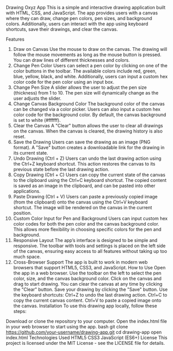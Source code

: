 Drawing Oxyz App
This is a simple and interactive drawing application built with HTML, CSS, and JavaScript. The app provides users with a canvas where they can draw, change pen colors, pen sizes, and background colors. Additionally, users can interact with the app using keyboard shortcuts, save their drawings, and clear the canvas.

Features
1. Draw on Canvas
Use the mouse to draw on the canvas.
The drawing will follow the mouse movements as long as the mouse button is pressed.
You can draw lines of different thicknesses and colors.
2. Change Pen Color
Users can select a pen color by clicking on one of the color buttons in the toolbar.
The available colors include red, green, blue, yellow, black, and white.
Additionally, users can input a custom hex color code for the pen color using an input box.
3. Change Pen Size
A slider allows the user to adjust the pen size (thickness) from 1 to 10.
The pen size will dynamically change as the user adjusts the slider.
4. Change Canvas Background Color
The background color of the canvas can be changed via a color picker.
Users can also input a custom hex color code for the background color.
By default, the canvas background is set to white (#ffffff).
5. Clear the Canvas
A "Clear" button allows the user to clear all drawings on the canvas.
When the canvas is cleared, the drawing history is also reset.
6. Save the Drawing
Users can save the drawing as an image (PNG format).
A "Save" button creates a downloadable link for the drawing in its current state.
7. Undo Drawing (Ctrl + Z)
Users can undo the last drawing action using the Ctrl+Z keyboard shortcut.
This action restores the canvas to its previous state before the last drawing action.
8. Copy Drawing (Ctrl + C)
Users can copy the current state of the canvas to the clipboard using the Ctrl+C keyboard shortcut.
The copied content is saved as an image in the clipboard, and can be pasted into other applications.
9. Paste Drawing (Ctrl + V)
Users can paste a previously copied image (from the clipboard) onto the canvas using the Ctrl+V keyboard shortcut.
The image will be rendered on the canvas in the current position.
10. Custom Color Input for Pen and Background
Users can input custom hex color codes for both the pen color and the canvas background color.
This allows more flexibility in choosing specific colors for the pen and background.
11. Responsive Layout
The app’s interface is designed to be simple and responsive.
The toolbar with tools and settings is placed on the left side of the canvas, ensuring easy access to all features without taking up too much space.
12. Cross-Browser Support
The app is built to work in modern web browsers that support HTML5, CSS3, and JavaScript.
How to Use
Open the app in a web browser.
Use the toolbar on the left to select the pen color, size, and the canvas background color.
Click on the canvas and drag to start drawing.
You can clear the canvas at any time by clicking the "Clear" button.
Save your drawing by clicking the "Save" button.
Use the keyboard shortcuts:
Ctrl+Z to undo the last drawing action.
Ctrl+C to copy the current canvas content.
Ctrl+V to paste a copied image onto the canvas.
Installation
To use this drawing app locally, follow these steps:

Download or clone the repository to your computer.
Open the index.html file in your web browser to start using the app.
bash
git clone https://github.com/your-username/drawing-app.git
cd drawing-app
open index.html
Technologies Used
HTML5
CSS3
JavaScript (ES6+)
License
This project is licensed under the MIT License - see the LICENSE file for details.

